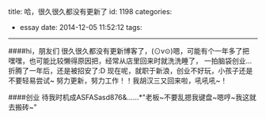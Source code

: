 title: 哈，很久很久都没有更新了
id: 1198
categories:
  - essay
date: 2014-12-05 11:52:12
tags:
---

####hi，朋友们
很久很久都没有更新博客了，(⊙v⊙)嗯，可能有个一年多了把
嘿嘿，也可能比较懒得原因把，经常从店里回来时就洗洗睡了，
一拍脑袋创业...折腾了一年后，还是被招安了:D
现在呢，就职于新浪，创业不好玩，小孩子还是不要轻易尝试~
努力更新，努力工作！！我胡汉三又回来啦，吼吼吼~！

####创业
待我时机成ASFASasd876&……*"老板~不要乱摁我键盘~嗯哼~我这就去搬砖~"